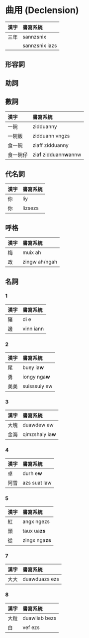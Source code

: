 # 曲用 \(Declension\)

| 漢字 | 書寫系統 |
| :--- | :--- |
| 三年 | sannzsnix |
| | sannzsnix iazs |

## 形容詞

## 助詞

## 數詞

| 漢字 | 書寫系統 |
| :--- | :--- |
| 一碗 | zidduanny |
| 一碗飯 | zidduann vngzs |
| 食一碗 | ziaff zidduanny |
| 食一碗仔 | zia**f** zidduann**w**annw |

## 代名詞

| 漢字 | 書寫系統 |
| :--- | :--- |
| 你 | liy |
| 你 | lizsezs |

## 呼格

| 漢字 | 書寫系統 |
| :--- | :--- |
| 梅 | muix ah |
| 政 | zingw ah/ngah |

## 名詞

### 1

| 漢字 | 書寫系統 |
| :--- | :--- |
| 豬 | di e |
| 邊 | vinn iann |

### 2

| 漢字 | 書寫系統 |
| :--- | :--- |
| 尾 | buey ia**w** |
| 勇 | iongy nga**w** |
| 美美 | suisssuiy ew |

### 3

| 漢字 | 書寫系統 |
| :--- | :--- |
| 大塊 | duawdew ew |
| 金海 | qimzshaiy ia**w** |

### 4

| 漢字 | 書寫系統 |
| :--- | :--- |
| 卓 | durh e**w** |
| 阿雪 | azs suat law |

### 5

| 漢字 | 書寫系統 |
| :--- | :--- |
| 紅 | angx ngezs |
| 頭 | taux ua**zs** |
| 從 | zingx nga**zs** |

### 7

| 漢字 | 書寫系統 |
| :--- | :--- |
| 大大 | duawduazs ezs |

### 8

| 漢字 | 書寫系統 |
| :--- | :--- |
| 大粒 | duawliab bezs |
| 白 | vef ezs |
